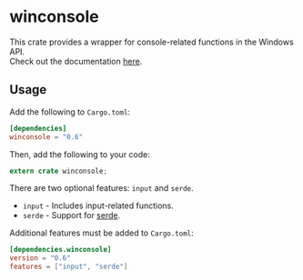 # winconsole
This crate provides a wrapper for console-related functions in the Windows API.  
Check out the documentation [here](https://docs.rs/winconsole/0.6.0/x86_64-pc-windows-msvc/winconsole/).

## Usage
Add the following to `Cargo.toml`:
```toml
[dependencies]
winconsole = "0.6"
```
Then, add the following to your code:
```rust
extern crate winconsole;
```

There are two optional features: `input` and `serde`.  
* `input` - Includes input-related functions.
* `serde` - Support for [serde](https://serde.rs/).

Additional features must be added to `Cargo.toml`:
```toml
[dependencies.winconsole]
version = "0.6"
features = ["input", "serde"]
```